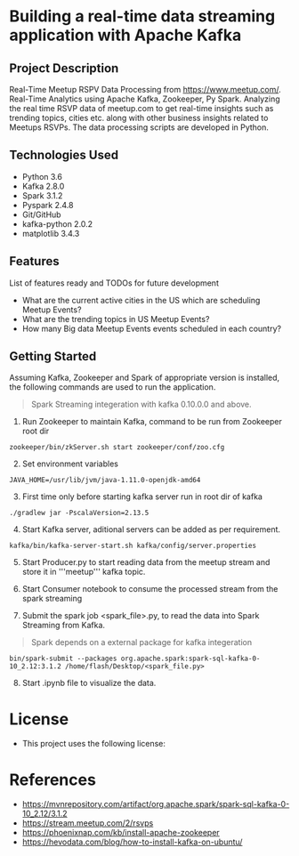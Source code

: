 # Building a real-time data streaming application with Apache Kafka

## Project Description

Real-Time Meetup RSPV Data Processing from https://www.meetup.com/. Real-Time Analytics using Apache Kafka, Zookeeper, Py Spark. Analyzing the real time RSVP data of meetup.com to get real-time insights such as trending topics, cities etc. along with other business insights related to Meetups RSVPs. The data processing scripts are developed in Python.

## Technologies Used

* Python 3.6
* Kafka 2.8.0
* Spark 3.1.2
* Pyspark 2.4.8
* Git/GitHub
* kafka-python 2.0.2
* matplotlib 3.4.3  

## Features

List of features ready and TODOs for future development
* What are the current active cities in the US which are scheduling Meetup Events?
* What are the trending topics in US Meetup Events?
* How many Big data Meetup Events events scheduled in each country?

## Getting Started
   
Assuming Kafka, Zookeeper and Spark of appropriate version is installed, the following commands are used to run the application.

> Spark Streaming integeration with kafka 0.10.0.0 and above.

1. Run Zookeeper to maintain Kafka, command to be run from Zookeeper root dir
```
zookeeper/bin/zkServer.sh start zookeeper/conf/zoo.cfg
```

2. Set environment variables
```
JAVA_HOME=/usr/lib/jvm/java-1.11.0-openjdk-amd64
```

3. First time only before starting kafka server run in root dir of kafka
```
./gradlew jar -PscalaVersion=2.13.5
```

4. Start Kafka server, aditional servers can be added as per requirement.
```
kafka/bin/kafka-server-start.sh kafka/config/server.properties
```

5. Start Producer.py to start reading data from the meetup stream and store it in '''meetup''' kafka topic.

6. Start Consumer notebook to consume the processed stream from the spark streaming

7. Submit the spark job <spark_file>.py, to read the data into Spark Streaming from Kafka.
> Spark depends on a external package for kafka integeration
```
bin/spark-submit --packages org.apache.spark:spark-sql-kafka-0-10_2.12:3.1.2 /home/flash/Desktop/<spark_file.py>
```
8. Start <consumer>.ipynb file to visualize the data.

# License
- This project uses the following license: <MIT License>

# References
- https://mvnrepository.com/artifact/org.apache.spark/spark-sql-kafka-0-10_2.12/3.1.2
- https://stream.meetup.com/2/rsvps
- https://phoenixnap.com/kb/install-apache-zookeeper
- https://hevodata.com/blog/how-to-install-kafka-on-ubuntu/

